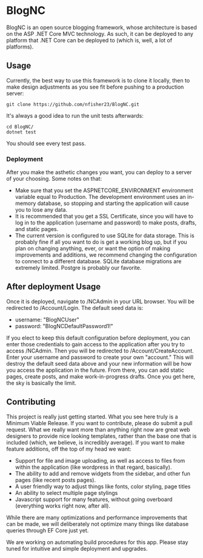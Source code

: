 # BlogNC
BlogNC is an open source blogging framework, whose architecture is based on the ASP .NET Core MVC technology. As such, it can be deployed to any platform that .NET Core can be deployed to (which is, well, a lot of platforms).
## Usage
Currently, the best way to use this framework is to clone it locally, then to make design adjustments as you see fit before pushing to a production server:
```
git clone https://github.com/nfisher23/BlogNC.git
```
It's always a good idea to run the unit tests afterwards:
```
cd BlogNC/
dotnet test
```
You should see every test pass.
### Deployment
After you make the asthetic changes you want, you can deploy to a server of your choosing. Some notes on that: 
- Make sure that you set the ASPNETCORE_ENVIRONMENT environment variable equal to Production. The development environment uses an in-memory database, so stopping and starting the application will cause you to lose any data.
- It is recommended that you get a SSL Certificate, since you will have to log in to the application (username and password) to make posts, drafts, and static pages.
- The current version is configured to use SQLite for data storage. This is probably fine if all you want to do is get a working blog up, but if you plan on changing anything, ever, or want the option of making improvements and additions, we recommend changing the configuration to connect to a different database. SQLite database migrations are extremely limited. Postgre is probably our favorite.

## After deployment Usage
Once it is deployed, navigate to /NCAdmin in your URL browser. You will be redirected to /Account/Login. The default seed data is:
- username: "BlogNCUser"
- password: "BlogNCDefaultPassword1!"

If you elect to keep this default configuration before deployment, you can enter those credentials to gain access to the application after you try to access /NCAdmin. Then you will be redirected to /Account/CreateAccount. Enter your username and password to create your own "account." This will destroy the default seed data above and your new information will be how you access the application in the future.
From there, you can add static pages, create posts, and make work-in-progress drafts. Once you get here, the sky is basically the limit.

## Contributing
This project is really just getting started. What you see here truly is a Minimum Viable Release. If you want to contribute, please do submit a pull request. What we really want more than anything right now are great web designers to provide nice looking templates, rather than the base one that is included (which, we believe, is incredibly average). If you want to make feature additions, off the top of my head we want:
- Support for file and image uploading, as well as access to files from within the application (like wordpress in that regard, basically). 
- The ability to add and remove widgets from the sidebar, and other fun pages (like recent posts pages).
- A user friendly way to adjust things like fonts, color styling, page titles
- An ability to select multiple page stylings
- Javascript support for many features, without going overboard (everything works right now, after all).

While there are many optimizations and performance improvements that can be made, we will deliberately not optimize many things like database queries through EF Core just yet.

We are working on automating build procedures for this app. Please stay tuned for intuitive and simple deployment and upgrades.

